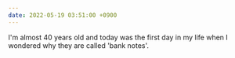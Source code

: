 ```yaml
---
date: 2022-05-19 03:51:00 +0900
---
```


I'm almost 40 years old and today was the first day in my life when I wondered why they are called 'bank notes'.
